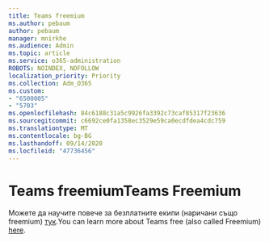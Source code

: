 ```yaml
---
title: Teams freemium
ms.author: pebaum
author: pebaum
manager: mnirkhe
ms.audience: Admin
ms.topic: article
ms.service: o365-administration
ROBOTS: NOINDEX, NOFOLLOW
localization_priority: Priority
ms.collection: Adm_O365
ms.custom:
- "6500005"
- "5703"
ms.openlocfilehash: 84c6188c31a5c9926fa3392c73caf85317f23636
ms.sourcegitcommit: c6692ce0fa1358ec3529e59ca0ecdfdea4cdc759
ms.translationtype: MT
ms.contentlocale: bg-BG
ms.lasthandoff: 09/14/2020
ms.locfileid: "47736456"
---
```

# <a name="teams-freemium"></a><span data-ttu-id="e10a1-102">Teams freemium</span><span class="sxs-lookup"><span data-stu-id="e10a1-102">Teams Freemium</span></span>

<span data-ttu-id="e10a1-103">Можете да научите повече за безплатните екипи (наричани също freemium) [тук](https://docs.microsoft.com/alchemyinsights/teams-freemium).</span><span class="sxs-lookup"><span data-stu-id="e10a1-103">You can learn more about Teams free (also called Freemium) [here](https://docs.microsoft.com/alchemyinsights/teams-freemium).</span></span>
